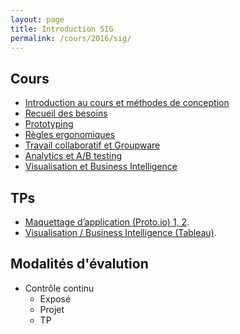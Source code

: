 ```yaml
---
layout: page
title: Introduction SIG
permalink: /cours/2016/sig/
---
```


## Cours

- [Introduction au cours et méthodes de conception](https://docs.google.com/presentation/d/1wlzWoQkRJLbZTZr99qvJxqRPJHxBfH7iteSVZviHEFA/edit?usp=sharing)
- [Recueil des besoins](/courses/2016/sig/Besoins.pdf)
- [Prototyping](/courses/2016/sig/Prototypagex6.pdf)
- [Règles ergonomiques](/courses/2016/sig/Ergox6.pfg)
- [Travail collaboratif et Groupware](/courses/2016/sig/InformatiqueCollaborative.pdf)
- [Analytics et A/B testing](/courses/2016/sig/AnalyseUsages.pdf)
- [Visualisation et Business Intelligence](https://docs.google.com/presentation/d/1FoClrEKXEvVX1EpCQ7C9D91GCfgVfQyLGDdyRhUZ63Y/edit?usp=sharing)

## TPs

- [Maquettage d’application (Proto.io) 1, 2](tp-prototypage.html).
- [Visualisation / Business Intelligence (Tableau)](tp-tableau.html).


## Modalités d'évalution

<!-- - Examen de fin de semestre : 50 % – porte en majorité sur les cours et le travail en TD. -->
<!-- - (MIF17-exam2015-session1-correction.pdf">Correction examen s1</a>.</li> -->
- Contrôle continu
  - Exposé
  - Projet
  - TP
